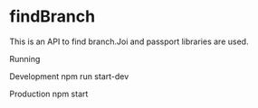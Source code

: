 # findBranch
This is an API to find branch.Joi and passport libraries are used.

Running

Development npm run start-dev

Production npm start
